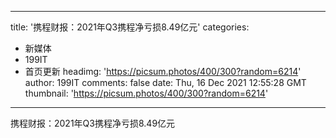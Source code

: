 
---
title: '携程财报：2021年Q3携程净亏损8.49亿元'
categories: 
 - 新媒体
 - 199IT
 - 首页更新
headimg: 'https://picsum.photos/400/300?random=6214'
author: 199IT
comments: false
date: Thu, 16 Dec 2021 12:55:28 GMT
thumbnail: 'https://picsum.photos/400/300?random=6214'
---

<div>   
携程财报：2021年Q3携程净亏损8.49亿元  
</div>
            